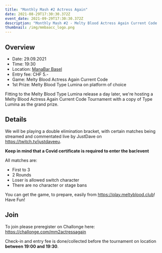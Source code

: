 ```yaml
---
title: "Monthly Mash #2 Actress Again"
date: 2021-08-29T17:30:30.372Z
event_date: 2021-09-29T17:30:30.372Z
description: "Monthly Mash #2 - Melty Blood Actress Again Current Code Tournament"
thumbnail: /img/mmbaacc_logo.png
---
```

## Overview

- Date: 29.09.2021
- Time: 19:30
- Location: [ManaBar Basel](https://manabar.ch/)
- Entry fee: CHF 5.-
- Game: Melty Blood Actress Again Current Code
- 1st Prize: Melty Blood Type Lumina on platform of choice


Fitting to the Melty Blood Type Lumina release a day later, we're hosting a Melty Blood Actress Again Current Code Tournament with a copy of Type Lumina as the grand prize.

## Details

We will be playing a double elimination bracket, with certain matches being streamed and commentated live by JustDave on https://twitch.tv/justdaveeu.

**Keep in mind that a Covid certificate is required to enter the bar/event**

All matches are:

- First to 3
- 2 Rounds
- Loser is allowed switch character
- There are no character or stage bans

You can get the game, to prepare, easily from https://play.meltyblood.club!    
Have Fun!

## Join

To join please preregister on Challonge here: https://challonge.com/mm2actressagain

Check-in and entry fee is done/collected before the tournament on location **between 19:00 and 19:30**.
